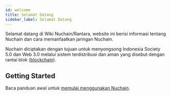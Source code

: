 ```yaml
---
id: welcome
title: Selamat Datang
sidebar_label: Selamat Datang
---
```


Selamat datang di Wiki Nuchain/Rantara, website ini berisi informasi tentang Nuchain dan cara
memanfaatkan jaringan Nuchain.

Nuchain diciptakan dengan tujuan untuk menyongsong Indonesia Society 5.0 dan Web 3.0 melalui sistem
terdistribusi dan aman yang disebut dengan rantai blok
([blockchain](https://id.wikipedia.org/wiki/Rantai_blok)).

## Getting Started

Baca panduan awal untuk [memulai menggunakan Nuchain](../learn/learn-main).
